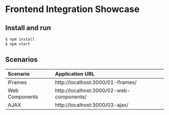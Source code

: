 # Frontend Integration Showcase

## Install and run

```bash
$ npm install
$ npm start
```

## Scenarios

| Scenario       | Application URL                          |
|:---------------|:-----------------------------------------|
| IFrames        | http://localhost:3000/01-iframes/        |
| Web Components | http://localhost:3000/02-web-components/ |
| AJAX           | http://localhost:3000/03-ajax/           |

